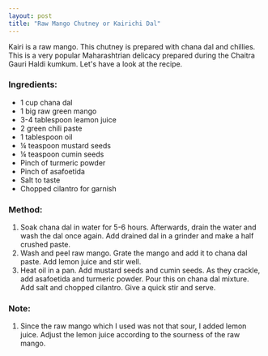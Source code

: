 ```yaml
---
layout: post
title: "Raw Mango Chutney or Kairichi Dal"
---
```




Kairi is a raw mango. This chutney is prepared with chana dal and chillies. This is a very popular Maharashtrian delicacy prepared during the Chaitra Gauri Haldi kumkum. 
Let's have a look at the recipe. 

### Ingredients:
* 1 cup chana dal
* 1 big raw green mango
* 3-4 tablespoon leamon juice
* 2 green chili paste
* 1 tablespoon oil
* ¼ teaspoon mustard seeds
* ¼ teaspoon cumin seeds
* Pinch of turmeric powder
* Pinch of asafoetida
* Salt to taste
* Chopped cilantro for garnish

### Method:
1. Soak chana dal in water for 5-6 hours. Afterwards, drain the water and wash the dal once again. Add drained dal in a grinder and make a half crushed paste. 
2. Wash and peel raw mango. Grate the mango and add it to chana dal paste. Add lemon juice and stir well.
3. Heat oil in a pan. Add mustard seeds and cumin seeds. As they crackle, add asafoetida and turmeric powder. Pour this on chana dal mixture. Add salt and chopped cilantro. Give a quick stir and serve. 

### Note:
1. Since the raw mango which I used was not that sour, I added lemon juice. Adjust the lemon juice according to the sourness of the raw mango.